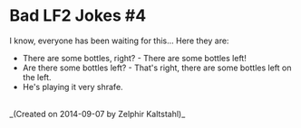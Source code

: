 # Bad LF2 Jokes \#4

I know, everyone has been waiting for this... Here they are:

* There are some bottles, right? - There are some bottles left!
* Are there some bottles left? - That's right, there are some bottles left on the left.
* He's playing it very shrafe.

<br>
_(Created on 2014-09-07 by Zelphir Kaltstahl)_
